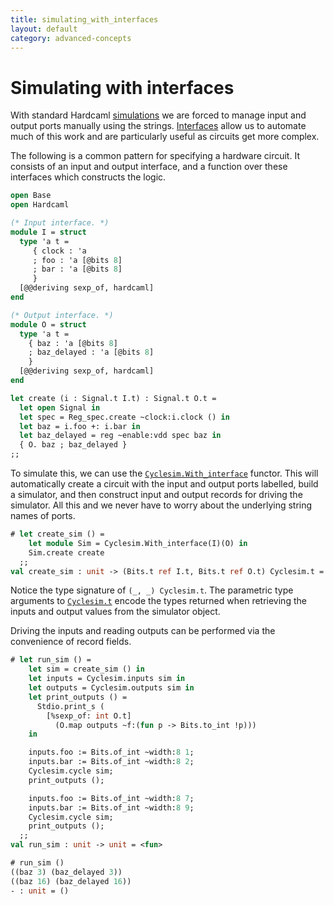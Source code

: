 ```yaml
---
title: simulating_with_interfaces
layout: default
category: advanced-concepts
---
```

# Simulating with interfaces

<!--
```ocaml
# Hardcaml.Caller_id.set_mode Disabled
- : unit = ()
```
-->

With standard Hardcaml [simulations](simulation.md) we are forced to manage input and
output ports manually using the
strings. [Interfaces](hardcaml_interfaces.md) allow us to automate
much of this work and are particularly useful as circuits get more
complex.

The following is a common pattern for specifying a hardware circuit.
It consists of an input and output interface, and a function over
these interfaces which constructs the logic.

```ocaml
open Base
open Hardcaml

(* Input interface. *)
module I = struct
  type 'a t =
     { clock : 'a
     ; foo : 'a [@bits 8]
     ; bar : 'a [@bits 8]
     }
  [@@deriving sexp_of, hardcaml]
end

(* Output interface. *)
module O = struct
  type 'a t =
    { baz : 'a [@bits 8]
    ; baz_delayed : 'a [@bits 8]
    }
  [@@deriving sexp_of, hardcaml]
end

let create (i : Signal.t I.t) : Signal.t O.t =
  let open Signal in
  let spec = Reg_spec.create ~clock:i.clock () in
  let baz = i.foo +: i.bar in
  let baz_delayed = reg ~enable:vdd spec baz in
  { O. baz ; baz_delayed }
;;
```

To simulate this, we can use the
[`Cyclesim.With_interface`](https://ocaml.janestreet.com/ocaml-core/latest/doc/hardcaml/Hardcaml/Cyclesim/With_interface/index.html)
functor. This will automatically create a circuit with the input and output
ports labelled, build a simulator, and then construct input and output
records for driving the simulator. All this and we never have to worry
about the underlying string names of ports.

```ocaml
# let create_sim () =
    let module Sim = Cyclesim.With_interface(I)(O) in
    Sim.create create
  ;;
val create_sim : unit -> (Bits.t ref I.t, Bits.t ref O.t) Cyclesim.t = <fun>
```

Notice the type signature of `(_, _) Cyclesim.t`. The parametric type
arguments to [`Cyclesim.t`](https://ocaml.janestreet.com/ocaml-core/latest/doc/hardcaml/Hardcaml/Cyclesim/index.html)
encode the types returned when retrieving the
inputs and output values from the simulator object.

Driving the inputs and reading outputs can be performed via the
convenience of record fields.

```ocaml
# let run_sim () =
    let sim = create_sim () in
    let inputs = Cyclesim.inputs sim in
    let outputs = Cyclesim.outputs sim in
    let print_outputs () =
      Stdio.print_s (
        [%sexp_of: int O.t]
          (O.map outputs ~f:(fun p -> Bits.to_int !p)))
    in

    inputs.foo := Bits.of_int ~width:8 1;
    inputs.bar := Bits.of_int ~width:8 2;
    Cyclesim.cycle sim;
    print_outputs ();

    inputs.foo := Bits.of_int ~width:8 7;
    inputs.bar := Bits.of_int ~width:8 9;
    Cyclesim.cycle sim;
    print_outputs ();
  ;;
val run_sim : unit -> unit = <fun>

# run_sim ()
((baz 3) (baz_delayed 3))
((baz 16) (baz_delayed 16))
- : unit = ()
```
